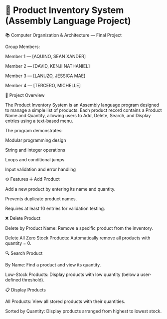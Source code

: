 # 🧾 Product Inventory System (Assembly Language Project)
📚 Computer Organization & Architecture — Final Project

Group Members:

Member 1 — [AQUINO, SEAN XANDER]

Member 2 — [DAVID, KENJI NATHANIEL]

Member 3 — [LANUZO, JESSICA MAE]

Member 4 — [TERCERO, MICHELLE]

🧠 Project Overview

The Product Inventory System is an Assembly language program designed to manage a simple list of products.
Each product record contains a Product Name and Quantity, allowing users to Add, Delete, Search, and Display entries using a text-based menu.

The program demonstrates:

Modular programming design

String and integer operations

Loops and conditional jumps

Input validation and error handling

⚙️ Features
➕ Add Product

Add a new product by entering its name and quantity.

Prevents duplicate product names.

Requires at least 10 entries for validation testing.

❌ Delete Product

Delete by Product Name: Remove a specific product from the inventory.

Delete All Zero Stock Products: Automatically remove all products with quantity = 0.

🔍 Search Product

By Name: Find a product and view its quantity.

Low-Stock Products: Display products with low quantity (below a user-defined threshold).

📋 Display Products

All Products: View all stored products with their quantities.

Sorted by Quantity: Display products arranged from highest to lowest stock.
